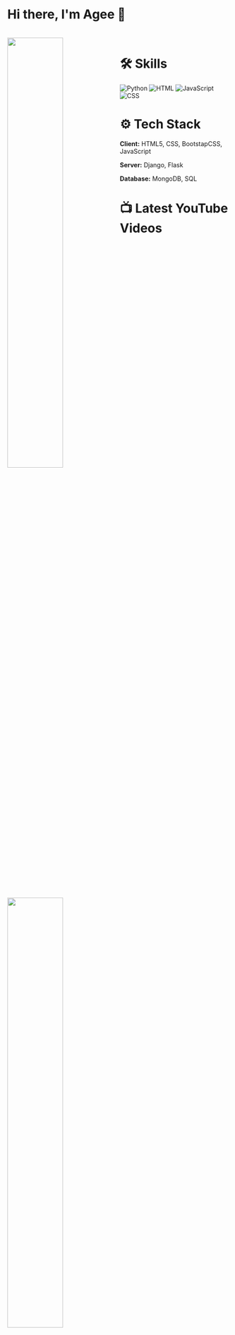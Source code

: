 # Hi there, I'm Agee 👋
<br>
<img align="left" width="50%"  src="https://github-readme-stats.vercel.app/api?username=dyagee&show_icons=true&hide=contribs,prs)" />

<img align="left" width="50%"  src="https://github-readme-stats.vercel.app/api/top-langs/?username=dyagee&layout=compact&hide=procfile"/> 

# 🛠 Skills
<img  alt="Python" src="https://img.shields.io/badge/python-3670A0?style=for-the-badge&logo=python&logoColor=ffdd54"/> 

<img  alt="HTML" src="https://img.shields.io/badge/html5-%23E34F26.svg?style=for-the-badge&logo=html5&logoColor=white"/>

<img  alt="JavaScript" src="https://img.shields.io/badge/javascript-%23323330.svg?style=for-the-badge&logo=javascript&logoColor=%23F7DF1E"/>

<img  alt="CSS" src="https://img.shields.io/badge/css3-%231572B6.svg?style=for-the-badge&logo=css3&logoColor=white"/>
<br>

# ⚙ Tech Stack

**Client:** HTML5, CSS, BootstapCSS, JavaScript

**Server:** Django, Flask

**Database:** MongoDB, SQL 



# 📺 Latest YouTube Videos
<!-- YT-VIDEOS:START --><table><tr><td><a href="https://www.youtube.com/watch?v=q1LscWsCmHI"><img width="140px" src="http://img.youtube.com/vi/q1LscWsCmHI/maxresdefault.jpg"></a></td>
<td><a href="https://www.youtube.com/watch?v=q1LscWsCmHI">Pywebio: How to Integrate MongoDB into your Web App.</a><br/>May 16, 2023</td></tr></table>
<table><tr><td><a href="https://www.youtube.com/watch?v=vq6yPUYJ-6A"><img width="140px" src="http://img.youtube.com/vi/vq6yPUYJ-6A/maxresdefault.jpg"></a></td>
<td><a href="https://www.youtube.com/watch?v=vq6yPUYJ-6A">How to connect with MongoDB using Python - Beginners.</a><br/>May 11, 2023</td></tr></table>
<table><tr><td><a href="https://www.youtube.com/watch?v=jFDGQ9cQKr8"><img width="140px" src="http://img.youtube.com/vi/jFDGQ9cQKr8/maxresdefault.jpg"></a></td>
<td><a href="https://www.youtube.com/watch?v=jFDGQ9cQKr8">Beginner introduction to MongDB and  PyMongo</a><br/>May 11, 2023</td></tr></table>
<table><tr><td><a href="https://www.youtube.com/watch?v=YMtR7XRWtfk"><img width="140px" src="http://img.youtube.com/vi/YMtR7XRWtfk/maxresdefault.jpg"></a></td>
<td><a href="https://www.youtube.com/watch?v=YMtR7XRWtfk">Pywebio: Currency Converter app without HTML5 and JS using Python #3</a><br/>Jan 6, 2023</td></tr></table>
<table><tr><td><a href="https://www.youtube.com/watch?v=UYVSyBEP1Qw"><img width="140px" src="http://img.youtube.com/vi/UYVSyBEP1Qw/maxresdefault.jpg"></a></td>
<td><a href="https://www.youtube.com/watch?v=UYVSyBEP1Qw">Pywebio: How to create Age calculator app without HTML5 and JS using Python #2</a><br/>Nov 19, 2022</td></tr></table>
<!-- YT-VIDEOS:END -->




